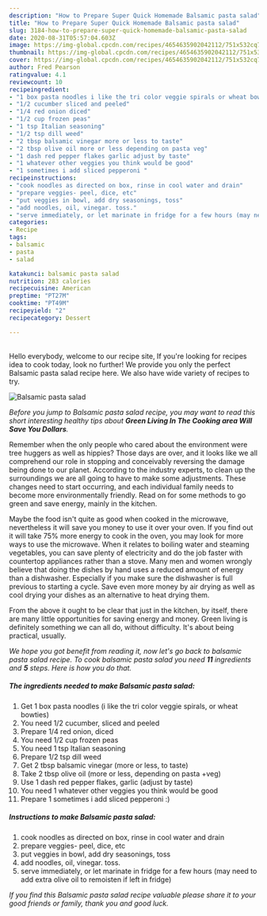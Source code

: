 ```yaml
---
description: "How to Prepare Super Quick Homemade Balsamic pasta salad"
title: "How to Prepare Super Quick Homemade Balsamic pasta salad"
slug: 3184-how-to-prepare-super-quick-homemade-balsamic-pasta-salad
date: 2020-08-31T05:57:04.603Z
image: https://img-global.cpcdn.com/recipes/4654635902042112/751x532cq70/balsamic-pasta-salad-recipe-main-photo.jpg
thumbnail: https://img-global.cpcdn.com/recipes/4654635902042112/751x532cq70/balsamic-pasta-salad-recipe-main-photo.jpg
cover: https://img-global.cpcdn.com/recipes/4654635902042112/751x532cq70/balsamic-pasta-salad-recipe-main-photo.jpg
author: Fred Pearson
ratingvalue: 4.1
reviewcount: 10
recipeingredient:
- "1 box pasta noodles i like the tri color veggie spirals or wheat bowties"
- "1/2 cucumber sliced and peeled"
- "1/4 red onion diced"
- "1/2 cup frozen peas"
- "1 tsp Italian seasoning"
- "1/2 tsp dill weed"
- "2 tbsp balsamic vinegar more or less to taste"
- "2 tbsp olive oil more or less depending on pasta veg"
- "1 dash red pepper flakes garlic adjust by taste"
- "1 whatever other veggies you think would be good"
- "1 sometimes i add sliced pepperoni "
recipeinstructions:
- "cook noodles as directed on box, rinse in cool water and drain"
- "prepare veggies- peel, dice, etc"
- "put veggies in bowl, add dry seasonings, toss"
- "add noodles, oil, vinegar. toss."
- "serve immediately, or let marinate in fridge for a few hours (may need to add extra olive oil to remoisten if left in fridge)"
categories:
- Recipe
tags:
- balsamic
- pasta
- salad

katakunci: balsamic pasta salad 
nutrition: 283 calories
recipecuisine: American
preptime: "PT27M"
cooktime: "PT49M"
recipeyield: "2"
recipecategory: Dessert

---
```

<br>
Hello everybody, welcome to our recipe site, If you're looking for recipes idea to cook today, look no further! We provide you only the perfect Balsamic pasta salad recipe here. We also have wide variety of recipes to try.
<br>


![Balsamic pasta salad](https://img-global.cpcdn.com/recipes/4654635902042112/751x532cq70/balsamic-pasta-salad-recipe-main-photo.jpg)

<i>Before you jump to Balsamic pasta salad recipe, you may want to read this short interesting healthy tips about 
<strong>Green Living In The Cooking area Will Save You Dollars</strong>.</i>
</br>

Remember when the only people who cared about the environment were tree huggers as well as hippies? Those days are over, and it looks like we all comprehend our role in stopping and conceivably reversing the damage being done to our planet. According to the industry experts, to clean up the surroundings we are all going to have to make some adjustments. These changes need to start occurring, and each individual family needs to become more environmentally friendly. Read on for some methods to go green and save energy, mainly in the kitchen.

Maybe the food isn't quite as good when cooked in the microwave, nevertheless it will save you money to use it over your oven. If you find out it will take 75% more energy to cook in the oven, you may look for more ways to use the microwave. When it relates to boiling water and steaming vegetables, you can save plenty of electricity and do the job faster with countertop appliances rather than a stove. Many men and women wrongly believe that doing the dishes by hand uses a reduced amount of energy than a dishwasher. Especially if you make sure the dishwasher is full previous to starting a cycle. Save even more money by air drying as well as cool drying your dishes as an alternative to heat drying them.

From the above it ought to be clear that just in the kitchen, by itself, there are many little opportunities for saving energy and money. Green living is definitely something we can all do, without difficulty. It's about being practical, usually.


<i>We hope you got benefit from reading it, now let's go back to balsamic pasta salad recipe. To cook balsamic pasta salad you need <strong>11</strong> ingredients and <strong>5</strong> steps. Here is how you do that.
</i>

##### The ingredients needed to make Balsamic pasta salad:

1. Get 1 box pasta noodles (i like the tri color veggie spirals, or wheat bowties)
1. You need 1/2 cucumber, sliced and peeled
1. Prepare 1/4 red onion, diced
1. You need 1/2 cup frozen peas
1. You need 1 tsp Italian seasoning
1. Prepare 1/2 tsp dill weed
1. Get 2 tbsp balsamic vinegar (more or less, to taste)
1. Take 2 tbsp olive oil (more or less, depending on pasta +veg)
1. Use 1 dash red pepper flakes, garlic (adjust by taste)
1. You need 1 whatever other veggies you think would be good
1. Prepare 1 sometimes i add sliced pepperoni :)


##### Instructions to make Balsamic pasta salad:

1. cook noodles as directed on box, rinse in cool water and drain
1. prepare veggies- peel, dice, etc
1. put veggies in bowl, add dry seasonings, toss
1. add noodles, oil, vinegar. toss.
1. serve immediately, or let marinate in fridge for a few hours (may need to add extra olive oil to remoisten if left in fridge)


<i>If you find this Balsamic pasta salad recipe valuable please share it to your good friends or family, thank you and good luck.</i>
